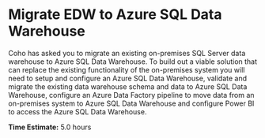 # Migrate EDW to Azure SQL Data Warehouse

Coho has asked you to migrate an existing on-premises SQL Server data warehouse to Azure SQL Data Warehouse. To build out a viable solution that can replace the existing functionality of the on-premises system you will need to setup and configure an Azure SQL Data Warehouse, validate and migrate the existing data warehouse schema and data to Azure SQL Data Warehouse, configure an Azure Data Factory pipeline to move data from an on-premises system to Azure SQL Data Warehouse and configure Power BI to access the Azure SQL Data Warehouse.

**Time Estimate:** 5.0 hours
